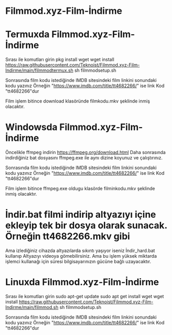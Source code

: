 # Filmmod.xyz-Film-İndirme


# Termuxda Filmmod.xyz-Film-İndirme 
Sırası ile komutları girin
pkg install wget 
wget install https://raw.githubusercontent.com/Teknoist/Filmmod.xyz-Film-Indirme/main/filmmodtermux.sh
sh filmmodsetup.sh

Sonrasında film kodu istediğinde IMDB sitesindeki film linkini sonundaki kodu yazınız 
Örneğin "https://www.imdb.com/title/tt4682266/" ise link Kod "tt4682266"dur

Film işlem bitince download klasöründe filmkodu.mkv şeklinde inmiş olacaktır.

# Windowsda Filmmod.xyz-Film-İndirme
Öncelikle ffmpeg indirin https://ffmpeg.org/download.html
Daha sonrasında indirdiğiniz bat dosyasını ffmpeg.exe ile aynı dizine koyunuz ve çalıştırınız.

Sonrasında film kodu istediğinde IMDB sitesindeki film linkini sonundaki kodu yazınız 
Örneğin "https://www.imdb.com/title/tt4682266/" ise link Kod "tt4682266"dur

Film işlem bitince ffmpeg.exe oldugu klasörde  filminkodu.mkv şeklinde inmiş olacaktır.

# İndir.bat filmi indirip altyazıyı içine ekleyip tek bir dosya olarak sunacak. Örneğin tt4682266.mkv gibi

Ama izlediğiniz cihazda altyazılarda sıkıntı yaşıyor iseniz İndir_hard.bat kullanıp Altyazıyı videoya gömebilirsiniz. Ama bu işlem yüksek miktarda işlemci kullanağı için süresi bilgisayarınızın gücüne bağlı uzayacaktır.

# Linuxda Filmmod.xyz-Film-İndirme
Sırası ile komutları girin
sudo apt-get update
sudo apt get install wget 
wget install https://raw.githubusercontent.com/Teknoist/Filmmod.xyz-Film-Indirme/main/filmmod.sh
sh filmmodsetup.sh

Sonrasında film kodu istediğinde IMDB sitesindeki film linkini sonundaki kodu yazınız 
Örneğin "https://www.imdb.com/title/tt4682266/" ise link Kod "tt4682266"dur

